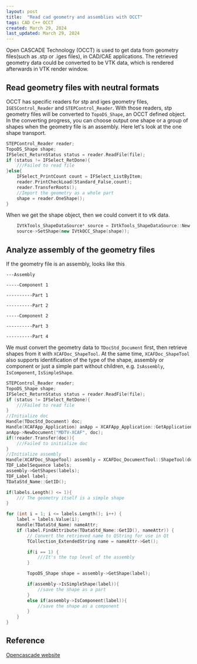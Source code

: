 ```yaml
---
layout: post
title:  "Read cad geometry and assemblies with OCCT"
tags: CAD C++ OCCT
created: March 29, 2024
last_updated: March 29, 2024
---
```

Open CASCADE Technology (OCCT) is used to get data from geometry files(such as .stp or .iges files), in CAD/CAE applications. The retrieved geometry data could be converted to be VTK data, which is rendered afterwards in VTK render window.<!--more-->

## Read geometry files with neutral formats

OCCT has specific readers for stp and iges geometry files, `IGESControl_Reader` and `STEPControl_Reader`.  With those readers,  stp geometry files will be converted to `TopoDS_Shape`, an OCCT defined object.  In the converting progress, you can choose output one shape or a group of shapes when the geometry file is an assembly. Here let's look at the one shape transport.

```c++
STEPControl_Reader reader;
TopoDS_Shape shape;
IFSelect_ReturnStatus status = reader.ReadFile(file);
if (status != IFSelect_RetDone){
    ///Failed to read file
}else{
    IFSelect_PrintCount count = IFSelect_ListByItem;
    reader.PrintCheckLoad(Standard_False,count);
    reader.TransferRoots();
    //Import the geometry as a whole part
    shape = reader.OneShape();
}
```

When we get the shape object, then we could convert it to vtk data.

```c++
    IVtkTools_ShapeDataSource* source = IVtkTools_ShapeDataSource::New();
    source->SetShape(new IVtkOCC_Shape(shape));
```



## Analyze assembly of the geometry files

If the geometry file is an assembly, looks like this

```
---Assembly

-----Component 1

----------Part 1

----------Part 2

-----Component 2

----------Part 3

----------Part 4
```

We must convert the geometry data to `TDocStd_Document` first, then retrieve shapes from it with `XCAFDoc_ShapeTool`. At the same time,  `XCAFDoc_ShapeTool` also supports identification of the type of the shape, assembly or component or just a simple part without children,  e.g. `IsAssembly`,  `IsComponent`, `IsSimpleShape`.

```c++
STEPControl_Reader reader;
TopoDS_Shape shape;
IFSelect_ReturnStatus status = reader.ReadFile(file);
if (status != IFSelect_RetDone){
    ///Failed to read file
}
//Initialize doc
Handle(TDocStd_Document) doc;
Handle(XCAFApp_Application) anApp = XCAFApp_Application::GetApplication();
anApp->NewDocument("MDTV-XCAF", doc);
if(!reader.Transfer(doc)){
    ///Failed to initialize doc
}
//Initialize assembly
Handle(XCAFDoc_ShapeTool) assembly = XCAFDoc_DocumentTool::ShapeTool(doc->Main());
TDF_LabelSequence labels;
assembly->GetShapes(labels);
TDF_Label label;
TDataStd_Name::GetID();

if(labels.Length() <= 1){
    /// The geometry itself is a simple shape
}

for (int i = 1; i <= labels.Length(); i++) {
    label = labels.Value(i);
    Handle(TDataStd_Name) nameAttr;
    if (label.FindAttribute(TDataStd_Name::GetID(), nameAttr)) {
        // Convert the retrieved name to QString for use in Qt
        TCollection_ExtendedString name = nameAttr->Get();

        if(i == 1) {
            ///It's the top level of the assembly
        }

        TopoDS_Shape shape = assembly->GetShape(label);

        if(assembly->IsSimpleShape(label)){
            //save the shape as a part
        }
        else if(assembly->IsComponent(label)){
            //save the shape as a component
        }
    }
}
```



## Reference

[Opencascade website](https://dev.opencascade.org/)